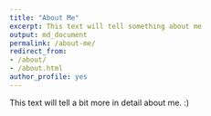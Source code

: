 ```yaml
---
title: "About Me"
excerpt: This text will tell something about me
output: md_document
permalink: /about-me/
redirect_from:
- /about/
- /about.html
author_profile: yes
---
```


This text will tell a bit more in detail about me. :)
